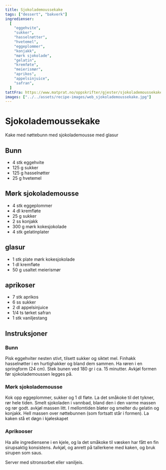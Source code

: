 ```yaml
---
title: Sjokolademoussekake
tags: ["dessert", "bakverk"]
ingredienser:
  [
    "eggehvite",
    "sukker",
    "hasselnøtter",
    "hvetemel",
    "eggeplommer",
    "konjakk",
    "mørk sjokolade",
    "gelatin",
    "kremføte",
    "meierismør",
    "aprikos",
    "appelsinjuice",
    "safran",
  ]
tattFra: https://www.matprat.no/oppskrifter/gjester/sjokolademoussekake/
images: ["../../assets/recipe-images/web_sjokolademoussekake.jpg"]
---
```


# Sjokolademoussekake

Kake med nøttebunn med sjokolademousse med glasur

## Bunn

- 4 stk eggehvite
- 125 g sukker
- 125 g hasselnøtter
- 25 g hvetemel

## Mørk sjokolademousse

- 4 stk eggeplommer
- 4 dl kremfløte
- 25 g sukker
- 2 ss konjakk
- 300 g mørk kokesjokolade
- 4 stk gelatinplater

## glasur

- 1 stk plate mørk kokesjokolade
- 1 dl kremfløte
- 50 g usaltet meierismør

## aprikoser

- 7 stk aprikos
- 6 ss sukker
- 2 dl appelsinjuice
- 1/4 ts tørket safran
- 1 stk vaniljestang

## Instruksjoner

### Bunn

Pisk eggehviter nesten stivt, tilsett sukker og siktet mel. Finhakk hasselnøtter i en hurtighakker og bland dem sammen. Ha røren i en springform (24 cm). Stek bunen ved 180 gr i ca. 15 minutter. Avkjøl formen før sjokolademoussen legges på.

### Mørk sjokolademousse

Kok opp eggeplommer, sukker og 1 dl fløte. La det småkoke til det tykner, rør hele tiden. Smelt sjokoladen i vannbad, bland den i den varme massen og rør godt. avkjøl massen litt. I mellomtiden bløter og smelter du gelatin og konjakk. Hell massen over nøttebunnen (som fortsatt står i formen). La kaken stå et døgn i kjøleskapet

### Aprikooser

Ha alle ingrediensene i en kjele, og la det småkoke til væsken har fått en fin sirupsaktig konsistens. Avkjøl, og anrett på tallerkene med kaken, og bruk sirupen som saus.

Server med sitronsorbet eller vaniljeis.
